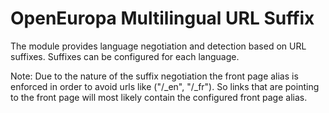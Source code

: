 # OpenEuropa Multilingual URL Suffix

The module provides language negotiation and detection based on URL suffixes.
Suffixes can be configured for each language.

Note: Due to the nature of the suffix negotiation the front page alias is enforced 
in order to avoid urls like ("/_en", "/_fr"). So links that are pointing
to the front page will most likely contain the configured front page alias.
